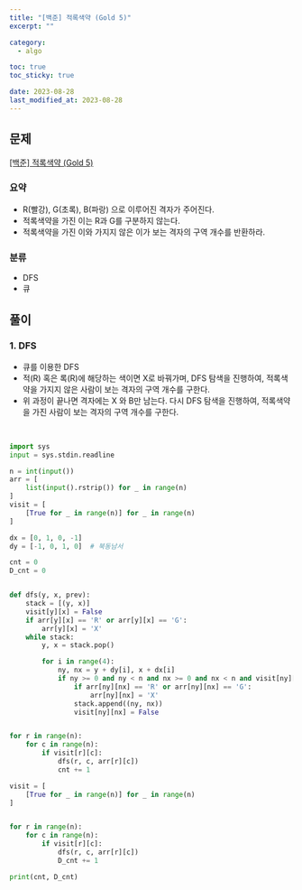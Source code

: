 ```yaml
---
title: "[백준] 적록색약 (Gold 5)"
excerpt: ""

category:
  - algo

toc: true
toc_sticky: true

date: 2023-08-28
last_modified_at: 2023-08-28
---
```


## 문제

[[백준] 적록색약 (Gold 5)](https://www.acmicpc.net/problem/10026)

### 요약

- R(빨강), G(초록), B(파랑) 으로 이루어진 격자가 주어진다.
- 적록색약을 가진 이는 R과 G를 구분하지 않는다.
- 적록색약을 가진 이와 가지지 않은 이가 보는 격자의 구역 개수를 반환하라.

### 분류

- DFS
- 큐

## 풀이

### 1. DFS

- 큐를 이용한 DFS
- 적(R) 혹은 록(R)에 해당하는 색이면 X로 바꿔가며, DFS 탐색을 진행하여, 적록색약을 가지지 않은 사람이 보는 격자의 구역 개수를 구한다.
- 위 과정이 끝나면 격자에는 X 와 B만 남는다. 다시 DFS 탐색을 진행하여, 적록색약을 가진 사람이 보는 격자의 구역 개수를 구한다.

<br>


```python
import sys
input = sys.stdin.readline

n = int(input())
arr = [
    list(input().rstrip()) for _ in range(n)
]
visit = [
    [True for _ in range(n)] for _ in range(n)
]

dx = [0, 1, 0, -1]
dy = [-1, 0, 1, 0]  # 북동남서

cnt = 0
D_cnt = 0


def dfs(y, x, prev):
    stack = [(y, x)]
    visit[y][x] = False
    if arr[y][x] == 'R' or arr[y][x] == 'G':
        arr[y][x] = 'X'
    while stack:
        y, x = stack.pop()

        for i in range(4):
            ny, nx = y + dy[i], x + dx[i]
            if ny >= 0 and ny < n and nx >= 0 and nx < n and visit[ny][nx] and arr[ny][nx] == prev:
                if arr[ny][nx] == 'R' or arr[ny][nx] == 'G':
                    arr[ny][nx] = 'X'
                stack.append((ny, nx))
                visit[ny][nx] = False


for r in range(n):
    for c in range(n):
        if visit[r][c]:
            dfs(r, c, arr[r][c])
            cnt += 1

visit = [
    [True for _ in range(n)] for _ in range(n)
]


for r in range(n):
    for c in range(n):
        if visit[r][c]:
            dfs(r, c, arr[r][c])
            D_cnt += 1

print(cnt, D_cnt)


```